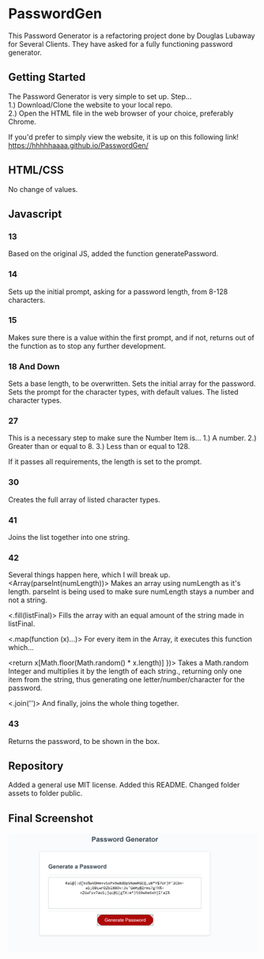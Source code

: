 # PasswordGen
This Password Generator is a refactoring project done by Douglas Lubaway for Several Clients. They have asked for a fully functioning password generator.

## Getting Started
The Password Generator is very simple to set up.
Step...  
1.) Download/Clone the website to your local repo.  
2.) Open the HTML file in the web browser of your choice, preferably Chrome.  

If you'd prefer to simply view the website, it is up on this following link!  
https://hhhhhaaaa.github.io/PasswordGen/

## HTML/CSS
No change of values.

## Javascript
### 13
Based on the original JS, added the function generatePassword.

### 14
Sets up the initial prompt, asking for a password length, from 8-128 characters.

### 15
Makes sure there is a value within the first prompt, and if not, returns out of the function as to stop any further development.

### 18 And Down
Sets a base length, to be overwritten.
Sets the initial array for the password.
Sets the prompt for the character types, with default values.
The listed character types.

### 27
This is a necessary step to make sure the Number Item is...
1.) A number.
2.) Greater than or equal to 8.
3.) Less than or equal to 128.

If it passes all requirements, the length is set to the prompt.

### 30
Creates the full array of listed character types.

### 41
Joins the list together into one string.

### 42
Several things happen here, which I will break up.
<Array(parseInt(numLength))>
Makes an array using numLength as it's length. parseInt is being used to make sure numLength stays a number and not a string.

<.fill(listFinal)>
Fills the array with an equal amount of the string made in listFinal.

<.map(function (x)...)>
For every item in the Array, it executes this function which...

<return x[Math.floor(Math.random() * x.length)] })>
Takes a Math.random Integer and multiplies it by the length of each string., returning only one item from the string, thus generating one letter/number/character for the password.

<.join('')>
And finally, joins the whole thing together.

### 43
Returns the password, to be shown in the box.

## Repository
Added a general use MIT license.
Added this README.
Changed folder assets to folder public.

## Final Screenshot
![Password Generator Final Refactor](/public/PG.png "Password Generator Final Refactor")